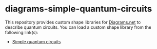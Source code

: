 # diagrams-simple-quantum-circuits
This repository provides custom shape libraries for [Diagrams.net](https://www.drawio.com) to describe quantum circuits.
You can load a custom shape library from the following link(s):

- [Simple quantum circuits](https://app.diagrams.net/?splash=0&clibs=Uhttps%3A%2F%2Fgithub.com%2Fyusekiya%2Fdiagrams-simple-quantum-circuits%2Fraw%2Fmain%2Flib%2Fsimple-quantum-circuit.xml)

